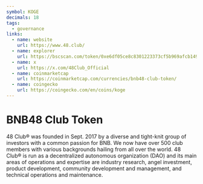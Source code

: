 ```yaml
---
symbol: KOGE
decimals: 18
tags:
  - governance
links:
  - name: website
    url: https://www.48.club/
  - name: explorer
    url: https://bscscan.com/token/0xe6df05ce8c8301223373cf5b969afcb1498c5528
  - name: x
    url: https://x.com/48Club_Official
  - name: coinmarketcap
    url: https://coinmarketcap.com/currencies/bnb48-club-token/
  - name: coingecko
    url: https://coingecko.com/en/coins/koge
---
```


# BNB48 Club Token

48 Club® was founded in Sept. 2017 by a diverse and tight-knit group of investors with a common passion for BNB. We now have over 500 club members with various backgrounds hailing from all over the world. 48 Club® is run as a decentralized autonomous organization (DAO) and its main areas of operations and expertise are industry research, angel investment, product development, community development and management, and technical operations and maintenance.
